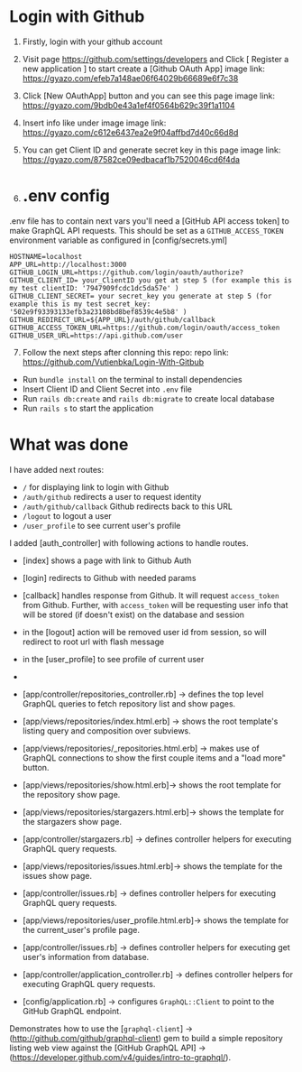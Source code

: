 # Login with Github

1. Firstly, login with your github account 
2. Visit page  https://github.com/settings/developers and Click [ Register a new application ] to start create a [Github OAuth App]
image link: https://gyazo.com/efeb7a148ae06f64029b66689e6f7c38
3. Click [New OAuthApp] button and you can see this page
image link: https://gyazo.com/9bdb0e43a1ef4f0564b629c39f1a1104
4. Insert info like under image
image link: https://gyazo.com/c612e6437ea2e9f04affbd7d40c66d8d
5. You can get Client ID and generate secret key in this page
image link: https://gyazo.com/87582ce09edbacaf1b7520046cd6f4da

6. # .env config
.env file has to contain next vars
you'll need a [GitHub API access token] to make GraphQL API requests. This should be set as a `GITHUB_ACCESS_TOKEN` environment variable as configured in [config/secrets.yml]
```
HOSTNAME=localhost
APP_URL=http://localhost:3000
GITHUB_LOGIN_URL=https://github.com/login/oauth/authorize?
GITHUB_CLIENT_ID= your_ClientID you get at step 5 (for example this is my test clientID: '7947909fcdc1dc5da57e' )
GITHUB_CLIENT_SECRET= your secret_key you generate at step 5 (for example this is my test secret_key: '502e9f93393133efb3a23108bd8bef8539c4e5b8' )
GITHUB_REDIRECT_URL=${APP_URL}/auth/github/callback
GITHUB_ACCESS_TOKEN_URL=https://github.com/login/oauth/access_token
GITHUB_USER_URL=https://api.github.com/user
```

7. Follow the next steps after clonning this repo:
repo link: https://github.com/Vutienbka/Login-With-Gitbub
  - Run `bundle install` on the terminal to install dependencies
  - Insert Client ID and Client Secret into `.env` file
  - Run `rails db:create` and `rails db:migrate` to create local database
  - Run `rails s` to start the application

# What was done
I have added next routes:
- `/` for displaying link to login with Github
- `/auth/github` redirects a user to request identity
- `/auth/github/callback` Github redirects back to this URL
- `/logout` to logout a user
- `/user_profile` to see current user's profile

I added [auth_controller] with following actions to handle routes.
- [index] shows a page with link to Github Auth
- [login] redirects to Github with needed params
- [callback] handles response from Github. It will request `access_token` from Github. Further, with `access_token` will be requesting user info that will be stored (if doesn't exist) on the database and session
- in the [logout] action will be removed user id from session, so will redirect to root url with flash message
- in the [user_profile] to see profile of current user
- 
- [app/controller/repositories_controller.rb] -> defines the top level GraphQL queries to fetch repository list and show pages.
- [app/views/repositories/index.html.erb] -> shows the root template's listing query and composition over subviews.
- [app/views/repositories/_repositories.html.erb] -> makes use of GraphQL connections to show the first couple items and a "load more" button.
- [app/views/repositories/show.html.erb]-> shows the root template for the repository show page.
- [app/views/repositories/stargazers.html.erb]-> shows the template for the stargazers show page.
- [app/controller/stargazers.rb] -> defines controller helpers for executing GraphQL query requests.
- [app/views/repositories/issues.html.erb]-> shows the template for the issues show page.
- [app/controller/issues.rb] -> defines controller helpers for executing GraphQL query requests.
- [app/views/repositories/user_profile.html.erb]-> shows the template for the current_user's profile page.
- [app/controller/issues.rb] -> defines controller helpers for executing get user's information from database.

- [app/controller/application_controller.rb] -> defines controller helpers for executing GraphQL query requests.
- [config/application.rb] -> configures `GraphQL::Client` to point to the GitHub GraphQL endpoint.

Demonstrates how to use the [`graphql-client`] -> (http://github.com/github/graphql-client) gem to build a simple repository listing web view against the [GitHub GraphQL API] -> (https://developer.github.com/v4/guides/intro-to-graphql/).


 